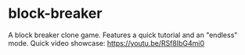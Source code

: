 # block-breaker
A block breaker clone game. Features a quick tutorial and an "endless" mode.
Quick video showcase: https://youtu.be/RSf8IbG4mi0
